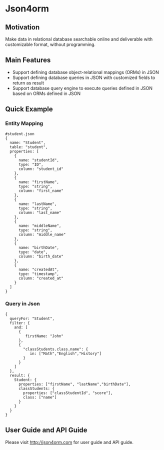 # Json4orm
## Motivation
Make data in relational database searchable online and deliverable with customizable format, without programming.  
## Main Features
- Support defining database object-relational mappings (ORMs) in JSON
- Support defining database queries in JSON with customized fields to return as result
- Support database query engine to execute queries defined in JSON based on ORMs defined in JSON
## Quick Example
### Entity Mapping
```
#student.json
{
  name: "Student",
  table: "student",
  properties: [
    {
      name: "studentId",
      type: "ID",
      column: "student_id"
    },
    {
      name: "firstName",
      type: "string",
      column: "first_name"
    },
    {
      name: "lastName",
      type: "string",
      column: "last_name"
    },
    {
      name: "middleName",
      type: "string",
      column: "middle_name"
    },
    {
      name: "birthDate",
      type: "date",
      column: "birth_date"
    },
    {
      name: "createdAt",
      type: "timestamp",
      column: "created_at"
    }
  ]
}
```

### Query in Json
```
{
  queryFor: "Student",
  filter: {
    and: [
      {
         firstName: "John"
      },
      {
        "classStudents.class.name": {
           in: ["Math","English","History"]
        } 
      }
    ]   
  },
  result: {
    Student: {
      properties: ["firstName", "lastName","birthDate"],
      classStudents: {
        properties: ["classStudentId", "score"],
        class: ["name"]
      }
    }  
  }
}
```
## User Guide and API Guide
Please visit http://json4orm.com for user guide and API guide.
